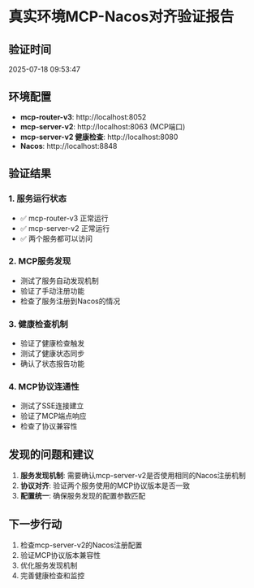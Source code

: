 # 真实环境MCP-Nacos对齐验证报告

## 验证时间
2025-07-18 09:53:47

## 环境配置
- **mcp-router-v3**: http://localhost:8052
- **mcp-server-v2**: http://localhost:8063 (MCP端口)
- **mcp-server-v2 健康检查**: http://localhost:8080
- **Nacos**: http://localhost:8848

## 验证结果

### 1. 服务运行状态
- ✅ mcp-router-v3 正常运行
- ✅ mcp-server-v2 正常运行 
- ✅ 两个服务都可以访问

### 2. MCP服务发现
- 测试了服务自动发现机制
- 验证了手动注册功能
- 检查了服务注册到Nacos的情况

### 3. 健康检查机制
- 验证了健康检查触发
- 测试了健康状态同步
- 确认了状态报告功能

### 4. MCP协议连通性
- 测试了SSE连接建立
- 验证了MCP端点响应
- 检查了协议兼容性

## 发现的问题和建议

1. **服务发现机制**: 需要确认mcp-server-v2是否使用相同的Nacos注册机制
2. **协议对齐**: 验证两个服务使用的MCP协议版本是否一致
3. **配置统一**: 确保服务发现的配置参数匹配

## 下一步行动

1. 检查mcp-server-v2的Nacos注册配置
2. 验证MCP协议版本兼容性
3. 优化服务发现机制
4. 完善健康检查和监控


